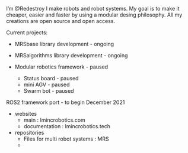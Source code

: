 I’m @Redestroy
I make robots and robot systems.
My goal is to make it cheaper, easier and faster by using a modular desing philosophy.
All my creations are open source and open access.

Current projects:
- MRSbase library development - ongoing
- MRSalgorithms library development - ongoing

- Modular robotics framework - paused
  - Status board - paused
  - mini AGV - paused
  - Swarm bot - paused



ROS2 framework port - to begin December 2021

- websites
  - main         : lmincrobotics.com
  - documentation : lmincrobotics.tech
- repositories
  - Files for multi robot systems : MRS
  -   


<!---
Redestroy/Redestroy is a ✨ special ✨ repository because its `README.md` (this file) appears on your GitHub profile.
You can click the Preview link to take a look at your changes.
--->
